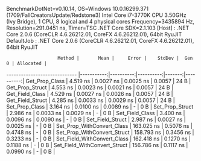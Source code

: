 
BenchmarkDotNet=v0.10.14, OS=Windows 10.0.16299.371 (1709/FallCreatorsUpdate/Redstone3)
Intel Core i7-3770K CPU 3.50GHz (Ivy Bridge), 1 CPU, 8 logical and 4 physical cores
Frequency=3435894 Hz, Resolution=291.0451 ns, Timer=TSC
.NET Core SDK=2.1.103
  [Host]     : .NET Core 2.0.6 (CoreCLR 4.6.26212.01, CoreFX 4.6.26212.01), 64bit RyuJIT
  DefaultJob : .NET Core 2.0.6 (CoreCLR 4.6.26212.01, CoreFX 4.6.26212.01), 64bit RyuJIT


                       Method |       Mean |     Error |    StdDev |  Gen 0 | Allocated |
----------------------------- |-----------:|----------:|----------:|-------:|----------:|
               Get_Prop_Class |   4.519 ns | 0.0027 ns | 0.0025 ns | 0.0057 |      24 B |
              Get_Prop_Struct |   4.553 ns | 0.0023 ns | 0.0021 ns | 0.0057 |      24 B |
              Get_Field_Class |   4.529 ns | 0.0027 ns | 0.0026 ns | 0.0057 |      24 B |
             Get_Field_Struct |   4.285 ns | 0.0033 ns | 0.0029 ns | 0.0057 |      24 B |
               Set_Prop_Class |   3.164 ns | 0.0100 ns | 0.0089 ns |      - |       0 B |
              Set_Prop_Struct |   2.986 ns | 0.0033 ns | 0.0029 ns |      - |       0 B |
              Set_Field_Class |   3.400 ns | 0.0096 ns | 0.0090 ns |      - |       0 B |
             Set_Field_Struct |   2.987 ns | 0.0027 ns | 0.0025 ns |      - |       0 B |
   Set_Prop_WithConvert_Class | 163.025 ns | 0.5076 ns | 0.4748 ns |      - |       0 B |
  Set_Prop_WithConvert_Struct | 158.793 ns | 0.3456 ns | 0.3233 ns |      - |       0 B |
  Set_Field_WithConvert_Class | 162.418 ns | 0.1270 ns | 0.1188 ns |      - |       0 B |
 Set_Field_WithConvert_Struct | 156.786 ns | 0.1117 ns | 0.0990 ns |      - |       0 B |
